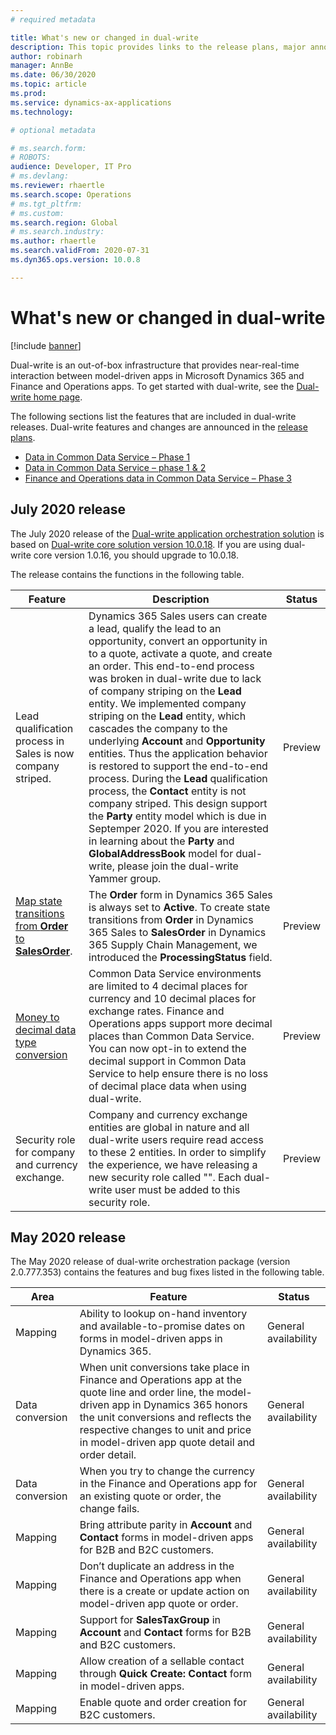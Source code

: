 ```yaml
---
# required metadata

title: What's new or changed in dual-write
description: This topic provides links to the release plans, major announcements, and documentation for dual-write.
author: robinarh
manager: AnnBe
ms.date: 06/30/2020
ms.topic: article
ms.prod: 
ms.service: dynamics-ax-applications
ms.technology: 

# optional metadata

# ms.search.form: 
# ROBOTS: 
audience: Developer, IT Pro
# ms.devlang:
ms.reviewer: rhaertle
ms.search.scope: Operations
# ms.tgt_pltfrm: 
# ms.custom: 
ms.search.region: Global
# ms.search.industry: 
ms.author: rhaertle
ms.search.validFrom: 2020-07-31
ms.dyn365.ops.version: 10.0.8

---
```


# What's new or changed in dual-write

[!include [banner](../../includes/banner.md)]

Dual-write is an out-of-box infrastructure that provides near-real-time interaction between model-driven apps in Microsoft Dynamics 365 and Finance and Operations apps. To get started with dual-write, see the [Dual-write home page](dual-write-home-page.md).

The following sections list the features that are included in dual-write releases. Dual-write features and changes are announced in the [release plans](https://go.microsoft.com/fwlink/?linkid=2010158).

+ [Data in Common Data Service – Phase 1](https://docs.microsoft.com/en-us/dynamics365-release-plan/2019wave2/finance-operations-crossapp-capabilities/data-common-data-service-phase-1)
+ [Data in Common Data Service – phase 1 & 2](https://docs.microsoft.com/en-us/dynamics365-release-plan/2020wave1/finance-operations-crossapp-capabilities/data-common-data-service-phase-1-2)
+ [Finance and Operations data in Common Data Service – Phase 3](https://docs.microsoft.com/en-us/dynamics365-release-plan/2020wave2/finance-operations/finance-operations-crossapp-capabilities/finance-operations-data-common-data-service-phase-3)

## July 2020 release

The July 2020 release of the [Dual-write application orchestration solution](https://appsource.microsoft.com/en-us/product/dynamics-365/mscrm.finance-and-operations-with-common-data-service) is based on [Dual-write core solution version 10.0.18](https://appsource.microsoft.com/en-us/product/dynamics-365/mscrm.msft-d365-dual-write). If you are using dual-write core version 1.0.16, you should upgrade to 10.0.18. 

The release contains the functions in the following table. 

| Feature | Description |Status |
|------|---------|-------|
| Lead qualification process in Sales is now company striped. | Dynamics 365 Sales users can create a lead, qualify the lead to an opportunity, convert an opportunity in to a quote, activate a quote, and create an order. This end-to-end process was broken in dual-write due to lack of company striping on the **Lead** entity. We implemented company striping on the **Lead** entity, which cascades the company to the underlying **Account** and **Opportunity** entities. Thus the application behavior is restored to support the end-to-end process. During the **Lead** qualification process, the **Contact** entity is not company striped. This design support the **Party** entity model which is due in Septemper 2020. If you are interested in learning about the **Party** and **GlobalAddressBook** model for dual-write, please join the dual-write Yammer group. | Preview |
| [Map state transitions from **Order** to **SalesOrder**](sales-status-map.md). | The **Order** form in Dynamics 365 Sales is always set to **Active**. To create state transitions from **Order** in Dynamics 365 Sales to **SalesOrder** in Dynamics 365 Supply Chain Management, we introduced the **ProcessingStatus** field. |   Preview   |  
| [Money to decimal data type conversion](currrency-decimal-places.md) |  Common Data Service environments are limited to 4 decimal places for currency and 10 decimal places for exchange rates. Finance and Operations apps support more decimal places than Common Data Service. You can now opt-in to extend the decimal support in Common Data Service to help ensure there is no loss of decimal place data when using dual-write. | Preview |
| Security role for company and currency exchange. | Company and currency exchange entities are global in nature and all dual-write users require read access to these 2 entities. In order to simplify the experience, we have releasing a new security role called "". Each dual-write user must be added to this security role.   | Preview |

## May 2020 release

The May 2020 release of dual-write orchestration package (version 2.0.777.353) contains the features and bug fixes listed in the following table.

| Area | Feature |Status |
|------|---------|-------|
| Mapping | Ability to lookup on-hand inventory and available-to-promise dates on forms in model-driven apps in Dynamics 365. | General availability |
| Data conversion | 	When unit conversions take place in Finance and Operations app at the quote line and order line, the model-driven app in Dynamics 365 honors the unit conversions and reflects the respective changes to unit and price in model-driven app quote detail and order detail. | General availability |
| Data conversion | 	When you try to change the currency in the Finance and Operations app for an existing quote or order, the change fails.   | General availability |
| Mapping | Bring attribute parity in **Account** and **Contact** forms in model-driven apps for B2B and B2C customers.  | General availability |
| Mapping | Don’t duplicate an address in the Finance and Operations app when there is a create or update action on model-driven app quote or order.  | General availability |
| Mapping | Support for **SalesTaxGroup** in **Account** and **Contact** forms for B2B and B2C customers. | General availability |
| Mapping | Allow creation of a sellable contact through **Quick Create: Contact** form in model-driven apps. | General availability |
| Mapping | Enable quote and order creation for B2C customers. | General availability |


